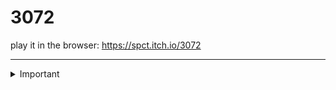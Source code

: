 # 3072

play it in the browser: https://spct.itch.io/3072 

---
<!DOCTYPE html>
<html>
<head>
</head>
<body>

<details>
  <summary>Important</summary>
    <blockquote>
        <p>Godot 4's HTML5 exports currently cannot run on macOS and iOS due to upstream bugs with SharedArrayBuffer and WebGL 2.0. We recommend using macOS and iOS native export functionality instead, as it will also result in better performance.</p>
    </blockquote>

  - [x] Write the press release
  - [ ] Update the website
  - [ ] Contact the media

  I need to highlight these ==very important words==.
</details>
</body>
</html>
